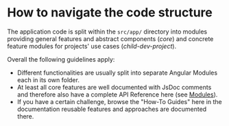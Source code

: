 # How to navigate the code structure

The application code is split within the `src/app/` directory into modules providing
general features and abstract components (_core_) and
concrete feature modules for projects' use cases (_child-dev-project_).

Overall the following guidelines apply:

- Different functionalities are usually split into separate Angular Modules each in its own folder.
- At least all core features are well documented with JsDoc comments
  and therefore also have a complete API Reference here (see [Modules](/modules.html)).
- If you have a certain challenge, browse the "How-To Guides" here in the documentation
  reusable features and approaches are documented there.
